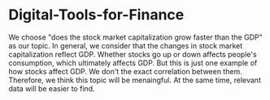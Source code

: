 # Digital-Tools-for-Finance
We choose "does the stock market capitalization grow faster than the GDP" as our topic.
In general, we consider that the changes in stock market capitalization reflect GDP. Whether stocks go up or down affects people's consumption, which ultimately affects GDP. But this is just one example of how stocks affect GDP. We don't the exact correlation between them. Therefore, we think this topic will be menaingful. At the same time, relevant data will be easier to find.
